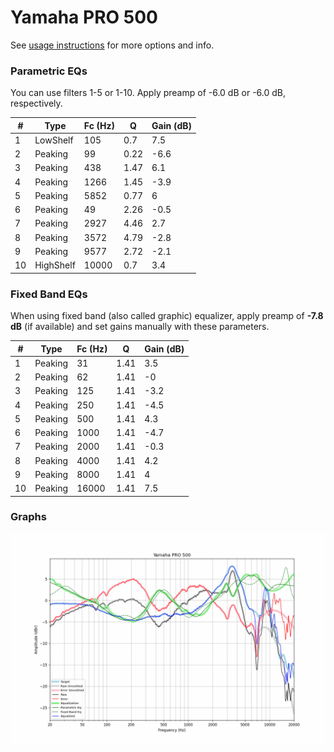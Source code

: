 # Yamaha PRO 500
See [usage instructions](https://github.com/jaakkopasanen/AutoEq#usage) for more options and info.

### Parametric EQs
You can use filters 1-5 or 1-10. Apply preamp of -6.0 dB or -6.0 dB, respectively.

|   # | Type      |   Fc (Hz) |    Q |   Gain (dB) |
|-----|-----------|-----------|------|-------------|
|   1 | LowShelf  |       105 | 0.7  |         7.5 |
|   2 | Peaking   |        99 | 0.22 |        -6.6 |
|   3 | Peaking   |       438 | 1.47 |         6.1 |
|   4 | Peaking   |      1266 | 1.45 |        -3.9 |
|   5 | Peaking   |      5852 | 0.77 |         6   |
|   6 | Peaking   |        49 | 2.26 |        -0.5 |
|   7 | Peaking   |      2927 | 4.46 |         2.7 |
|   8 | Peaking   |      3572 | 4.79 |        -2.8 |
|   9 | Peaking   |      9577 | 2.72 |        -2.1 |
|  10 | HighShelf |     10000 | 0.7  |         3.4 |

### Fixed Band EQs
When using fixed band (also called graphic) equalizer, apply preamp of **-7.8 dB** (if available) and set gains manually with these parameters.

|   # | Type    |   Fc (Hz) |    Q |   Gain (dB) |
|-----|---------|-----------|------|-------------|
|   1 | Peaking |        31 | 1.41 |         3.5 |
|   2 | Peaking |        62 | 1.41 |        -0   |
|   3 | Peaking |       125 | 1.41 |        -3.2 |
|   4 | Peaking |       250 | 1.41 |        -4.5 |
|   5 | Peaking |       500 | 1.41 |         4.3 |
|   6 | Peaking |      1000 | 1.41 |        -4.7 |
|   7 | Peaking |      2000 | 1.41 |        -0.3 |
|   8 | Peaking |      4000 | 1.41 |         4.2 |
|   9 | Peaking |      8000 | 1.41 |         4   |
|  10 | Peaking |     16000 | 1.41 |         7.5 |

### Graphs
![](./Yamaha%20PRO%20500.png)
